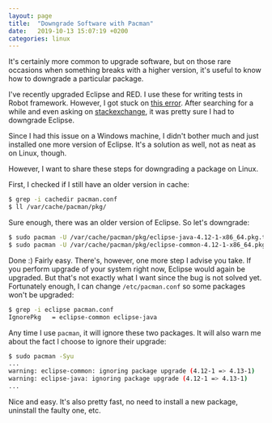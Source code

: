 ```yaml
---
layout: page
title:  "Downgrade Software with Pacman"
date:   2019-10-13 15:07:19 +0200
categories: linux
---
```


It's certainly more common to upgrade software, but on those rare occasions when something breaks with a higher version, it's useful to know how to downgrade a particular package.

I've recently upgraded Eclipse and RED. I use these for writing tests in Robot framework. However, I got stuck on [this error](https://github.com/nokia/RED/issues/324). After searching for a while and even asking on [stackexchange](https://sqa.stackexchange.com/q/41124/41012), it was pretty sure I had to downgrade Eclipse.

Since I had this issue on a Windows machine, I didn't bother much and just installed one more version of Eclipse. It's a solution as well, not as neat as on Linux, though.

However, I want to share these steps for downgrading a package on Linux.

First, I checked if I still have an older version in cache:

```bash
$ grep -i cachedir pacman.conf
$ ll /var/cache/pacman/pkg/
```

Sure enough, there was an older version of Eclipse. So let's downgrade:

```bash
$ sudo pacman -U /var/cache/pacman/pkg/eclipse-java-4.12-1-x86_64.pkg.tar.xz
$ sudo pacman -U /var/cache/pacman/pkg/eclipse-common-4.12-1-x86_64.pkg.tar.xz
```

Done :) Fairly easy. There's, however, one more step I advise you take. If you perform upgrade of your system right now, Eclipse would again be upgraded. But that's not exactly what I want since the bug is not solved yet. Fortunately enough, I can change `/etc/pacman.conf` so some packages won't be upgraded:

```bash
$ grep -i eclipse pacman.conf
IgnorePkg   = eclipse-common eclipse-java
```

Any time I use `pacman`, it will ignore these two packages. It will also warn me about the fact I choose to ignore their upgrade:

```bash
$ sudo pacman -Syu
...
warning: eclipse-common: ignoring package upgrade (4.12-1 => 4.13-1)
warning: eclipse-java: ignoring package upgrade (4.12-1 => 4.13-1)
...
```

Nice and easy. It's also pretty fast, no need to install a new package, uninstall the faulty one, etc.
